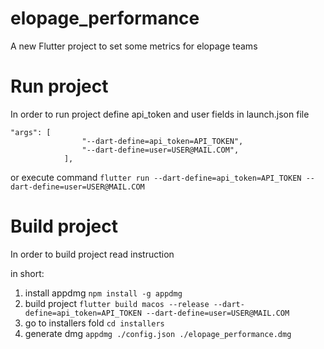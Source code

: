 # elopage_performance

A new Flutter project to set some metrics for elopage teams

# Run project
In order to run project define api_token and user fields in launch.json file
```
"args": [
                "--dart-define=api_token=API_TOKEN",
                "--dart-define=user=USER@MAIL.COM",
            ],
```

or execute command
```flutter run --dart-define=api_token=API_TOKEN --dart-define=user=USER@MAIL.COM```

# Build project
In order to build project read instruction

in short:
1. install appdmg ```npm install -g appdmg```
2. build project ```flutter build macos --release --dart-define=api_token=API_TOKEN --dart-define=user=USER@MAIL.COM``` 
3. go to installers fold ```cd installers```
4. generate dmg ```appdmg ./config.json ./elopage_performance.dmg```